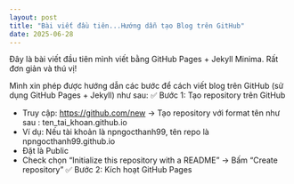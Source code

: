 ```yaml
---
layout: post
title: "Bài viết đầu tiên...Hướng dẫn tạo Blog trên GitHub"
date: 2025-06-28
---
```


Đây là bài viết đầu tiên mình viết bằng GitHub Pages + Jekyll Minima. Rất đơn giản và thú vị!

Mình xin phép được hướng dẫn các bước để cách viết blog trên GitHub (sử dụng GitHub Pages + Jekyll) như sau:
✅ Bước 1: Tạo repository trên GitHub
  - Truy cập: https://github.com/new -> Tạo repository với format tên như sau : ten_tai_khoan.github.io
  - Ví dụ: Nếu tài khoản là npngocthanh99, tên repo là npngocthanh99.github.io
  - Đặt là Public
  - Check chọn “Initialize this repository with a README” -> Bấm “Create repository”
✅ Bước 2: Kích hoạt GitHub Pages
